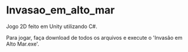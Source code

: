 # Invasao_em_alto_mar
Jogo 2D feito em Unity utilizando C#.

Para jogar, faça download de todos os arquivos e execute o 'Invasão em Alto Mar.exe'.

